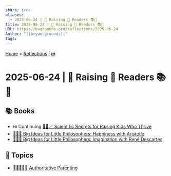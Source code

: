 ```yaml
---
share: true
aliases:
  - 2025-06-24 | 🌱 Raising 📖 Readers 📚🌌
title: 2025-06-24 | 🌱 Raising 📖 Readers 📚🌌
URL: https://bagrounds.org/reflections/2025-06-24
Author: "[[bryan-grounds]]"
tags: 
---
```

[Home](../index.md) > [Reflections](./index.md) | [⏮️](./2025-06-23.md)  
# 2025-06-24 | 🌱 Raising 📖 Readers 📚🌌  
## 📚 Books  
- ⏯️ Continuing [🧪👶📈 Scientific Secrets for Raising Kids Who Thrive](../books/scientific-secrets-for-raising-kids-who-thrive.md)  
- [🤔👶😊 Big Ideas for Little Philosophers: Happiness with Aristotle](../books/big-ideas-for-little-philosophers-happiness-with-aristotle.md)  
- [🤔👶💭 Big Ideas for Little Philosophers: Imagination with René Descartes](../books/big-ideas-for-little-philosophers-imagination-with-rene-descartes.md)  
  
## 🌌 Topics  
- [👨‍👩‍👦🧭🤝 Authoritative Parenting](../topics/authoritative-parenting.md)
